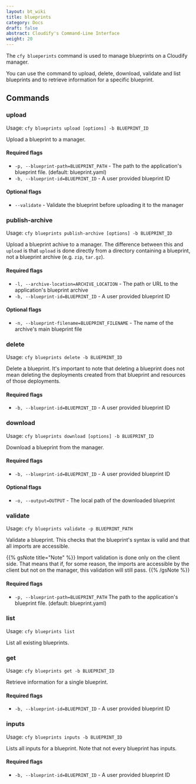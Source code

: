 ```yaml
---
layout: bt_wiki
title: blueprints
category: Docs
draft: false
abstract: Cloudify's Command-Line Interface
weight: 20
---
```


The `cfy blueperints` command is used to manage blueprints on a Cloudify manager.

You can use the command to upload, delete, download, validate and list blueprints and to retrieve information for a specific blueprint.


## Commands

### upload

Usage: `cfy blueprints upload [options] -b BLUEPRINT_ID`

Upload a blueprint to a manager. 

#### Required flags

*  `-p, --blueprint-path=BLUEPRINT_PATH` -
                        The path to the application's blueprint file.
                        (default: blueprint.yaml)
*  `-b, --blueprint-id=BLUEPRINT_ID` - A user provided blueprint ID

#### Optional flags

*  `--validate` -           Validate the blueprint before uploading it to the
                        manager


### publish-archive

Usage: `cfy blueprints publish-archive [options] -b BLUEPRINT_ID`

Upload a blueprint achive to a manager. The difference between this and `upload` is that `upload` is done directly from a directory containing a blueprint, not a blueprint archive (e.g. `zip`, `tar.gz`).

#### Required flags

*  `-l, --archive-location=ARCHIVE_LOCATION` -
                        The path or URL to the application's blueprint archive
*  `-b, --blueprint-id=BLUEPRINT_ID` -
                        A user provided blueprint ID


#### Optional flags

*  `-n, --blueprint-filename=BLUEPRINT_FILENAME` -
                        The name of the archive's main blueprint file


### delete

Usage: `cfy blueprints delete -b BLUEPRINT_ID` 

Delete a blueprint. It's important to note that deleting a blueprint does not mean deleting the deployments created from that blueprint and resources of those deployments.

#### Required flags

*  `-b, --blueprint-id=BLUEPRINT_ID` - A user provided blueprint ID


### download

Usage: `cfy blueprints download [options] -b BLUEPRINT_ID`

Download a blueprint from the manager.

#### Required flags

*  `-b, --blueprint-id=BLUEPRINT_ID` - 
                        A user provided blueprint ID

#### Optional flags

*  `-o, --output=OUTPUT` -
                        The local path of the downloaded blueprint


### validate

Usage: `cfy blueprints validate -p BLUEPRINT_PATH` 

Validate a blueprint. This checks that the blueprint's syntax is valid and that all imports are accessible.

{{% gsNote title="Note" %}}
Import validation is done only on the client side. That means that if, for some reason, the imports are accessible by the client but not on the manager, this validation will still pass.
{{% /gsNote %}}

#### Required flags

*  `-p, --blueprint-path=BLUEPRINT_PATH`
                        The path to the application's blueprint file.
                        (default: blueprint.yaml)


### list

Usage: `cfy blueprints list`

List all existing blueprints.


### get

Usage: `cfy blueprints get -b BLUEPRINT_ID`

Retrieve information for a single blueprint.

#### Required flags

*  `-b, --blueprint-id=BLUEPRINT_ID` - 
                        A user provided blueprint ID


### inputs

Usage: `cfy blueprints inputs -b BLUEPRINT_ID`

Lists all inputs for a blueprint. Note that not every blueprint has inputs.

#### Required flags

*  `-b, --blueprint-id=BLUEPRINT_ID` - 
                        A user provided blueprint ID


